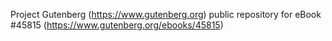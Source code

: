 Project Gutenberg (https://www.gutenberg.org) public repository for eBook #45815 (https://www.gutenberg.org/ebooks/45815)
